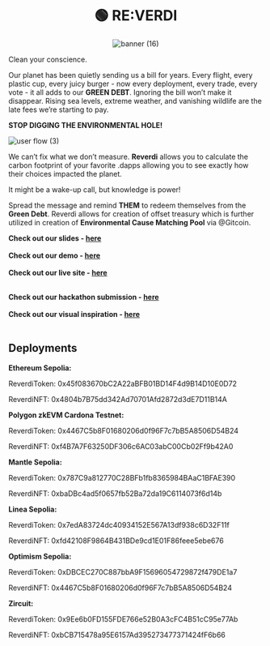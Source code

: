 <div align="center">
  <h1 align="center">🟢 RE:VERDI</h1>

![banner (16)](https://github.com/hackyguru/ethprague/assets/101796507/7ef62c38-1e3d-4a88-b625-40e255b91c53)
</div>

Clean your conscience.

Our planet has been quietly sending us a bill for years. Every flight, every plastic cup, every juicy burger - now every deployment, every trade, every vote - it all adds to our **GREEN DEBT**.
Ignoring the bill won’t make it disappear. Rising sea levels, extreme weather, and vanishing wildlife are the late fees we’re starting to pay.

**STOP DIGGING THE ENVIRONMENTAL HOLE!**

![user flow (3)](https://github.com/hackyguru/ethprague/assets/101796507/539ad4ec-b7af-47be-abef-1a2972195cb8)

We can’t fix what we don’t measure. **Reverdi** allows you to calculate the carbon footprint of your favorite .dapps allowing you to see exactly how their choices impacted the planet.

It might be a wake-up call, but knowledge is power!

Spread the message and remind **THEM** to redeem themselves from the **Green Debt**. Reverdi allows for creation of offset treasury which is further utilized in creation of **Environmental Cause Matching Pool** via @Gitcoin.

**Check out our slides - [here](https://github.com/hackyguru/ethprague/blob/master/SLIDES.md) <br><br>**
**Check out our demo - [here]() <br><br>**
**Check out our live site - [here]() <br><br>**

**Check out our hackathon submission - [here](https://devfolio.co/projects/reverdi-d60a) <br><br>**
**Check out our visual inspiration - [here](https://github.com/hackyguru/ethprague/blob/master/VISINSPO.md) <br><br>**

## Deployments

**Ethereum Sepolia:**

ReverdiToken: 0x45f083670bC2A22aBFB01BD14F4d9B14D10E0D72

ReverdiNFT: 0x4804b7B75dd342Ad70701Afd2872d3dE7D11B14A

**Polygon zkEVM Cardona Testnet:**

ReverdiToken: 0x4467C5b8F01680206d0f96F7c7bB5A8506D54B24

ReverdiNFT: 0xf4B7A7F63250DF306c6AC03abC00Cb02Ff9b42A0

**Mantle Sepolia:**

ReverdiToken: 0x787C9a812770C28BFb1fb8365984BAaC1BFAE390

ReverdiNFT: 0xbaDBc4ad5f0657fb52Ba72da19C6114073f6d14b

**Linea Sepolia:**

ReverdiToken: 0x7edA83724dc40934152E567A13df938c6D32F11f

ReverdiNFT: 0xfd42108F9864B431BDe9cd1E01F86feee5ebe676

**Optimism Sepolia:**

ReverdiToken: 0xDBCEC270C887bbA9F15696054729872f479DE1a7

ReverdiNFT: 0x4467C5b8F01680206d0f96F7c7bB5A8506D54B24

**Zircuit:**

ReverdiToken: 0x9Ee6b0FD155FDE766e52B0A3cFC4B51cC95e77Ab

ReverdiNFT: 0xbCB715478a95E6157Ad395273477371424fF6b66
